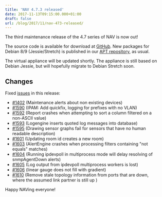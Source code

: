 ```yaml
---
title: 'NAV 4.7.3 released'
date: 2017-11-13T09:15:00.000+01:00
draft: false
url: /blog/2017/11/nav-473-released/
---
```


The third maintenance release of the 4.7 series of NAV is now out!

The source code is available for download at [GitHub](https://github.com/UNINETT/nav/releases). New packages for Debian 8/9 (Jessie/Stretch) is published in our [APT repository](https://nav.uninett.no/install-instructions/#debian), as usual.

The virtual appliance will be updated shortly. The appliance is still based on Debian Jessie, but will hopefully migrate to Debian Stretch soon.

## Changes

Fixed [issues](https://github.com/UNINETT/nav/issues) in this release:

*   [#1402](https://github.com/UNINETT/nav/issues/1402/) (Maintenance alerts about non existing devices)
*   [#1590](https://github.com/UNINETT/nav/issues/1590/) (IPAM: Add quickfix, logging for prefixes with no VLAN)
*   [#1592](https://github.com/UNINETT/nav/issues/1592/) (Report crashes when attempting to sort a column filtered on a non-ASCII value)
*   [#1593](https://github.com/UNINETT/nav/issues/1593/) (Logengine inserts quoted log messages into database)
*   [#1595](https://github.com/UNINETT/nav/issues/1595/) (Drawing sensor graphs fail for sensors that have no human readable description)
*   [#1601](https://github.com/UNINETT/nav/issues/1601/) (Updating room id creates a new room)
*   [#1603](https://github.com/UNINETT/nav/issues/1603/) (AlertEngine crashes when processing filters containing "not equals" matches)
*   [#1604](https://github.com/UNINETT/nav/issues/1604/) (Running ipdevpoll in multiprocess mode will delay resolving of snmpAgentDown alerts)
*   [#1605](https://github.com/UNINETT/nav/issues/1605/) (Log output from ipdevpoll multiprocess workers is lost)
*   [#1606](https://github.com/UNINETT/nav/issues/1606/) (linear gauge does not fill with gradient)
*   [#1610](https://github.com/UNINETT/nav/issues/1610/) (Remove stale topology information from ports that are down, where the assumed link partner is still up )

Happy NAVing everyone!
